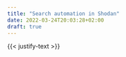 ```yaml
---
title: "Search automation in Shodan"
date: 2022-03-24T20:03:28+02:00
draft: true
---
```

{{< justify-text >}}